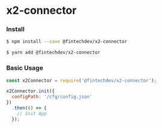 # x2-connector

### Install

```bash
$ npm install --save @fintechdev/x2-connector
```

```bash
$ yarn add @fintechdev/x2-connector
```

### Basic Usage

```JavaScript
const x2Connector = require('@fintechdev/x2-connector');

x2Connector.init({
  configPath: '/cfg/config.json'
})
  .then(() => {
    // Init App
  });

```
